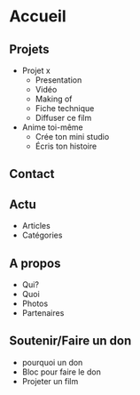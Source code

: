 # Accueil
## Projets
* Projet x
  * Presentation
  * Vidéo
  * Making of
  * Fiche technique
  * Diffuser ce film
* Anime toi-même
  * Crée ton mini studio
  * Écris ton histoire
## Contact
## Actu
* Articles
* Catégories
## A propos
* Qui?
* Quoi
* Photos
* Partenaires
## Soutenir/Faire un don
* pourquoi un don
* Bloc pour faire le don
* Projeter un film
